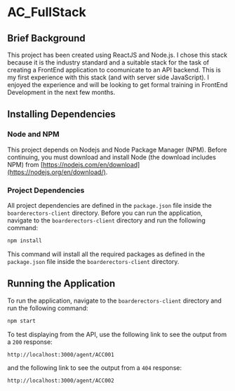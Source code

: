 # AC_FullStack
## Brief Background
This project has been created using ReactJS and Node.js. I chose this stack because it is the industry standard and a suitable stack for the task of creating a FrontEnd application to coomunicate to an API backend. This is my first experience with this stack (and with server side JavaScript). I enjoyed the experience and will be looking to get formal training in FrontEnd Development in the next few months.

## Installing Dependencies
### Node and NPM
This project depends on Nodejs and Node Package Manager (NPM). Before continuing, you must download and install Node (the download includes NPM) from [https://nodejs.com/en/download](https://nodejs.org/en/download/).

### Project Dependencies
All project dependencies are defined in the `package.json` file inside the `boarderectors-client` directory.
Before you can run the application, navigate to the `boarderectors-client` directory and run the following command:
```bash
npm install
```
This command will install all the required packages as defined in the `package.json` file inside the `boarderectors-client` directory.

## Running the Application
To run the application, navigate to the `boarderectors-client` directory and run the following command:
```bash
npm start
```
To test displaying from the API, use the following link to see the output from a `200` response:
```bash
http://localhost:3000/agent/ACC001
```

and the following link to see the output from a `404` response:
```bash
http://localhost:3000/agent/ACC002
```
